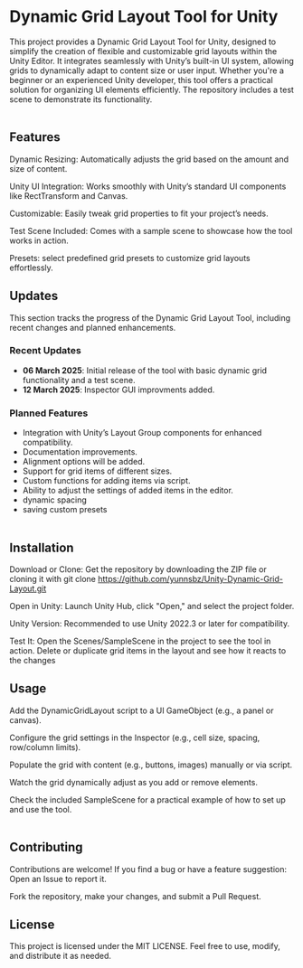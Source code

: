 # Dynamic Grid Layout Tool for Unity
This project provides a Dynamic Grid Layout Tool for Unity, designed to simplify the creation of flexible and customizable grid layouts within the Unity Editor. It integrates seamlessly with Unity’s built-in UI system, allowing grids to dynamically adapt to content size or user input. Whether you're a beginner or an experienced Unity developer, this tool offers a practical solution for organizing UI elements efficiently. The repository includes a test scene to demonstrate its functionality.
<br></br>

## Features
Dynamic Resizing: Automatically adjusts the grid based on the amount and size of content.

Unity UI Integration: Works smoothly with Unity’s standard UI components like RectTransform and Canvas.

Customizable: Easily tweak grid properties to fit your project’s needs.

Test Scene Included: Comes with a sample scene to showcase how the tool works in action.

Presets: select predefined grid presets to customize grid layouts effortlessly.

## Updates

This section tracks the progress of the Dynamic Grid Layout Tool, including recent changes and planned enhancements.

### Recent Updates
- **06 March 2025**: Initial release of the tool with basic dynamic grid functionality and a test scene.
- **12 March 2025**: Inspector GUI improvments added. 

### Planned Features
- Integration with Unity’s Layout Group components for enhanced compatibility.
- Documentation improvements.
- Alignment options will be added.
- Support for grid items of different sizes.
- Custom functions for adding items via script.
- Ability to adjust the settings of added items in the editor.
- dynamic spacing
- saving custom presets
<br></br>

## Installation
Download or Clone: Get the repository by downloading the ZIP file or cloning it with git clone https://github.com/yunnsbz/Unity-Dynamic-Grid-Layout.git

Open in Unity: Launch Unity Hub, click "Open," and select the project folder.

Unity Version: Recommended to use Unity 2022.3 or later for compatibility.

Test It: Open the Scenes/SampleScene in the project to see the tool in action. Delete or duplicate grid items in the layout and see how it reacts to the changes

## Usage
Add the DynamicGridLayout script to a UI GameObject (e.g., a panel or canvas).

Configure the grid settings in the Inspector (e.g., cell size, spacing, row/column limits).

Populate the grid with content (e.g., buttons, images) manually or via script.

Watch the grid dynamically adjust as you add or remove elements.

Check the included SampleScene for a practical example of how to set up and use the tool.
<br></br>

## Contributing
Contributions are welcome! If you find a bug or have a feature suggestion:
Open an Issue to report it.

Fork the repository, make your changes, and submit a Pull Request.

## License
This project is licensed under the MIT LICENSE. Feel free to use, modify, and distribute it as needed.
